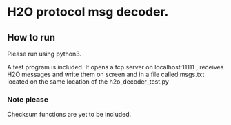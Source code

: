 # H2O protocol msg decoder.
## How to run
Please run using python3. 

A test program is included. It opens a tcp server on localhost:11111 , receives H2O messages and write them on screen and in a file called msgs.txt located on the same location of the h2o_decoder_test.py

### Note please
 
Checksum functions are yet to be included.

